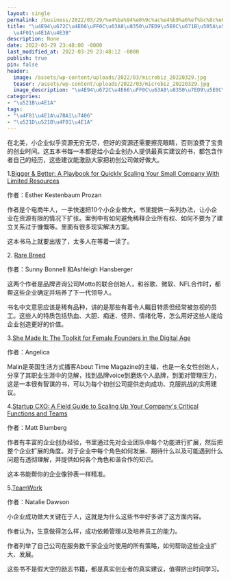 ```yaml
---
layout: single
permalink: /business/2022/03/29/%e4%ba%94%e6%9c%ac%e4%b9%a6%ef%bc%8c%e6%8e%a8%e8%8d%90%e7%bb%99%e5%b8%8c%e6%9c%9b%e5%81%9a%e5%a4%a7%e7%9a%84%e5%b0%8f%e4%bc%81%e4%b8%9a%e4%b8%bb/
title: "\u4E94\u672C\u4E66\uFF0C\u63A8\u8350\u7ED9\u5E0C\u671B\u505A\u5927\u7684\u5C0F\
  \u4F01\u4E1A\u4E3B"
description: None
date: 2022-03-29 23:48:00 -0000
last_modified_at: 2022-03-29 23:48:12 -0000
publish: true
pin: false
header:
  image: /assets/wp-content/uploads/2022/03/microbiz_20220329.jpg
  teaser: /assets/wp-content/uploads/2022/03/microbiz_20220329.jpg
  image_description: "\u4E94\u672C\u4E66\uFF0C\u63A8\u8350\u7ED9\u5E0C\u671B\u505A\u5927\u7684\u5C0F"
categories:
- "\u521B\u4E1A"
tags:
- "\u4F01\u4E1A\u7BA1\u7406"
- "\u521D\u521B\u4F01\u4E1A"
---
```

在北美，小企业似乎资源无穷无尽，但好的资源还需要擦亮眼睛，否则浪费了宝贵的创业时间。这五本书每一本都是给小企业创办人提供最真实建议的书，都包含作者自己的经历，这些建议能激励大家把初创公司做好做大。

1.[Bigger & Better: A Playbook for Quickly Scaling Your Small Company With Limited Resources](https://www.biggerandbetterbook.com)

作者：Esther Kestenbaum Prozan

作者是个电商牛人，一手快速把10个小企业做大，书里提供一系列办法，让小企业在资源有限的情况下扩张。案例中有如何避免稀释企业所有权、如何不要为了建立关系过于慷慨等。里面有很多现实解决方案。

这本书马上就要出版了，太多人在等着一读了。

2\. [Rare Breed](https://www.amazon.ca/Rare-Breed-Success-Dangerous-Different/dp/0062856936/ref=asc_df_0062856936/?tag=googleshopc0c-20&linkCode=df0&hvadid=335162835502&hvpos=&hvnetw=g&hvrand=11914161330666941494&hvpone=&hvptwo=&hvqmt=&hvdev=c&hvdvcmdl=&hvlocint=&hvlocphy=1001929&hvtargid=pla-869311862327&psc=1)

作者：Sunny Bonnell 和Ashleigh Hansberger 

这两个作者是品牌咨询公司Motto的联合创始人，和谷歌、微软、NFL合作时，都帮这些企业确定并培养了下一代领导人。

书名中文意思应该是稀有品种，讲的是那些有着令人瞩目特质但经常被忽视的员工。这些人的特质包括热血、大胆、痴迷、怪异、情绪化等，怎么用好这些人能给企业创造更好的价值。

3.[She Made It: The Toolkit for Female Founders in the Digital Age](https://www.amazon.ca/She-Made-Toolkit-Founders-Digital/dp/1789666864)

作者：Angelica 

Malin是英国生活方式播客About Time Magazine的主编，也是一名女性创始人，分享了其职业生涯中的见解，找到品牌voice到磨炼个人品牌，到面对管理压力，这是一本很有智谋的书，可以为每个初创公司提供走向成功、克服挑战的实用建议。

4.[Startup CXO: A Field Guide to Scaling Up Your Company's Critical Functions and Teams](https://www.amazon.ca/Startup-CXO-Companys-Critical-Functions/dp/1119772575/ref=asc_df_1119772575/?tag=googleshopc0c-20&linkCode=df0&hvadid=459397709167&hvpos=&hvnetw=g&hvrand=14455708518722001657&hvpone=&hvptwo=&hvqmt=&hvdev=c&hvdvcmdl=&hvlocint=&hvlocphy=1001929&hvtargid=pla-1231072099169&psc=1)

作者：Matt Blumberg 

作者有丰富的企业创办经验，书里通过先对企业团队中每个功能进行扩展，然后把整个企业扩展的角度。对于企业中每个角色如何发展、期待什么以及可能遇到什么问题有透彻理解，并提供如何各个角色和谐合作的知识。

这本书能帮你的企业像钟表一样精准。

5.[TeamWork](https://www.amazon.ca/TeamWork-How-Build-High-Performance-Team-ebook/dp/B09KQ83GSY/ref=sr_1_4?crid=2WIHEG5EL794N&keywords=TeamWork&qid=1648597620&s=books&sprefix=teamwork%2Cstripbooks%2C161&sr=1-4)

作者：Natalie Dawson

小企业成功做大关键在于人，这就是为什么这些书中好多讲了这方面内容。

作者认为，生意做得怎么样，成功依赖管理以及培养员工的能力。

作者列举了自己公司在服务数千家企业时使用的所有策略，如何帮助这些企业扩大、发展。

这些书不是假大空的励志书籍，都是真实创业者的真实建议，值得挤出时间学习。
